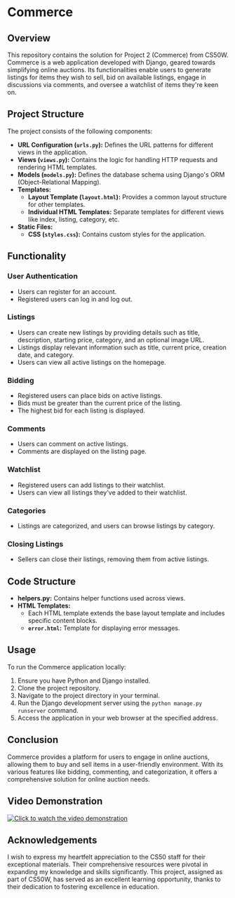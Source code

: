 # Commerce

## Overview
This repository contains the solution for Project 2 (Commerce) from CS50W. Commerce is a web application developed with Django, geared towards simplifying online auctions. Its functionalities enable users to generate listings for items they wish to sell, bid on available listings, engage in discussions via comments, and oversee a watchlist of items they're keen on.

## Project Structure
The project consists of the following components:

- **URL Configuration (`urls.py`):** Defines the URL patterns for different views in the application.
- **Views (`views.py`):** Contains the logic for handling HTTP requests and rendering HTML templates.
- **Models (`models.py`):** Defines the database schema using Django's ORM (Object-Relational Mapping).
- **Templates:**
  - **Layout Template (`layout.html`):** Provides a common layout structure for other templates.
  - **Individual HTML Templates:** Separate templates for different views like index, listing, category, etc.
- **Static Files:**
  - **CSS (`styles.css`):** Contains custom styles for the application.

## Functionality
### User Authentication
- Users can register for an account.
- Registered users can log in and log out.

### Listings
- Users can create new listings by providing details such as title, description, starting price, category, and an optional image URL.
- Listings display relevant information such as title, current price, creation date, and category.
- Users can view all active listings on the homepage.

### Bidding
- Registered users can place bids on active listings.
- Bids must be greater than the current price of the listing.
- The highest bid for each listing is displayed.

### Comments
- Users can comment on active listings.
- Comments are displayed on the listing page.

### Watchlist
- Registered users can add listings to their watchlist.
- Users can view all listings they've added to their watchlist.

### Categories
- Listings are categorized, and users can browse listings by category.

### Closing Listings
- Sellers can close their listings, removing them from active listings.

## Code Structure
- **helpers.py:** Contains helper functions used across views.
- **HTML Templates:**
  - Each HTML template extends the base layout template and includes specific content blocks.
  - **`error.html`:** Template for displaying error messages.

## Usage
To run the Commerce application locally:
1. Ensure you have Python and Django installed.
2. Clone the project repository.
3. Navigate to the project directory in your terminal.
4. Run the Django development server using the `python manage.py runserver` command.
5. Access the application in your web browser at the specified address.

## Conclusion
Commerce provides a platform for users to engage in online auctions, allowing them to buy and sell items in a user-friendly environment. With its various features like bidding, commenting, and categorization, it offers a comprehensive solution for online auction needs.

## Video Demonstration
[![Click to watch the video demonstration](https://img.youtube.com/vi/nZq6e2am_N4/0.jpg)](https://www.youtube.com/watch?v=nZq6e2am_N4)

## Acknowledgements
I wish to express my heartfelt appreciation to the CS50 staff for their exceptional materials. Their comprehensive resources were pivotal in expanding my knowledge and skills significantly. This project, assigned as part of CS50W, has served as an excellent learning opportunity, thanks to their dedication to fostering excellence in education.
